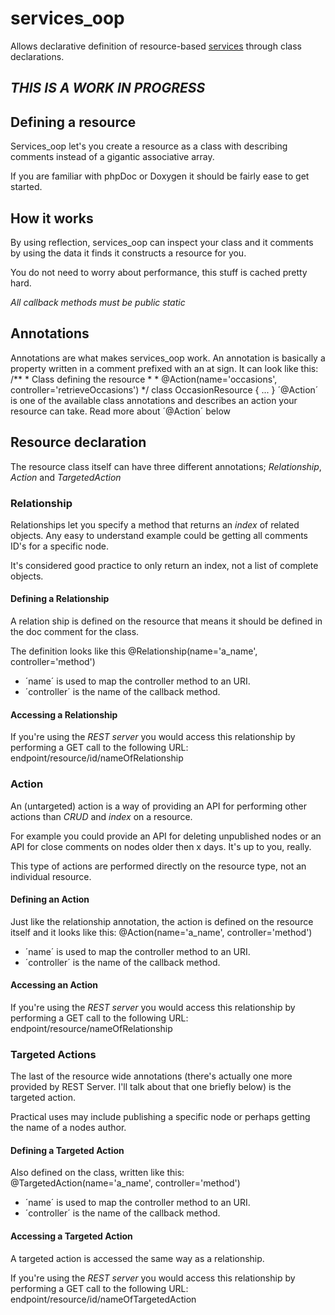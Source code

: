 services_oop
============
Allows declarative definition of resource-based [services](http://drupal.org/project/Services) through class declarations.

## *THIS IS A WORK IN PROGRESS* ##

Defining a resource
-------------------
Services_oop let's you create a resource as a class with describing comments instead of a gigantic associative array.

If you are familiar with phpDoc or Doxygen it should be fairly ease to get started.

How it works
------------
By using reflection, services_oop can inspect your class and it comments by using the data it finds it constructs a resource for you.

You do not need to worry about performance, this stuff is cached pretty hard.

*All callback methods must be public static*

Annotations
-----------
Annotations are what makes services_oop work. An annotation is basically a property written in a comment prefixed with an at sign. It can look like this:
   /**
    * Class defining the resource
    *
    * @Action(name='occasions', controller='retrieveOccasions')
    */
   class OccasionResource {
     ...
   }
´@Action´ is one of the available class annotations and describes an action your resource can take. Read more about ´@Action´ below

Resource declaration
--------------------
The resource class itself can have three different annotations; *Relationship*, *Action* and *TargetedAction*

### Relationship ###
Relationships let you specify a method that returns an *index* of related objects. Any easy to understand example could be getting all comments ID's for a specific node.

It's considered good practice to only return an index, not a list of complete objects.

#### Defining a Relationship ####
A relation ship is defined on the resource that means it should be defined in the doc comment for the class.

The definition looks like this
   @Relationship(name='a_name', controller='method')
* ´name´ is used to map the controller method to an URI.
* ´controller´ is the name of the callback method.

#### Accessing a Relationship ####
If you're using the _REST server_ you would access this relationship by performing a GET call to the following URL:
   endpoint/resource/id/nameOfRelationship

### Action ###
An (untargeted) action is a way of providing an API for performing other actions than *CRUD* and *index* on a resource.

For example you could provide an API for deleting unpublished nodes or an API for close comments on nodes older then x days. It's up to you, really.

This type of actions are performed directly on the resource type, not an individual resource.

#### Defining an Action ####
Just like the relationship annotation, the action is defined on the resource itself and it looks like this:
   @Action(name='a_name', controller='method')
* ´name´ is used to map the controller method to an URI.
* ´controller´ is the name of the callback method.

#### Accessing an Action ####
If you're using the _REST server_ you would access this relationship by performing a GET call to the following URL:
   endpoint/resource/nameOfRelationship

### Targeted Actions ###
The last of the resource wide annotations (there's actually one more provided by REST Server. I'll talk about that one briefly below) is the targeted action.

Practical uses may include publishing a specific node or perhaps getting the name of a nodes author.

#### Defining a Targeted Action ####
Also defined on the class, written like this:
   @TargetedAction(name='a_name', controller='method')
* ´name´ is used to map the controller method to an URI.
* ´controller´ is the name of the callback method.

#### Accessing a Targeted Action ####
A targeted action is accessed the same way as a relationship.

If you're using the _REST server_ you would access this relationship by performing a GET call to the following URL:
   endpoint/resource/id/nameOfTargetedAction